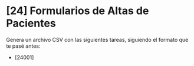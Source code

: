 # [24] Formularios de Altas de Pacientes

Genera un archivo CSV con las siguientes tareas, siguiendo el formato que te pasé antes:

- [24001]
